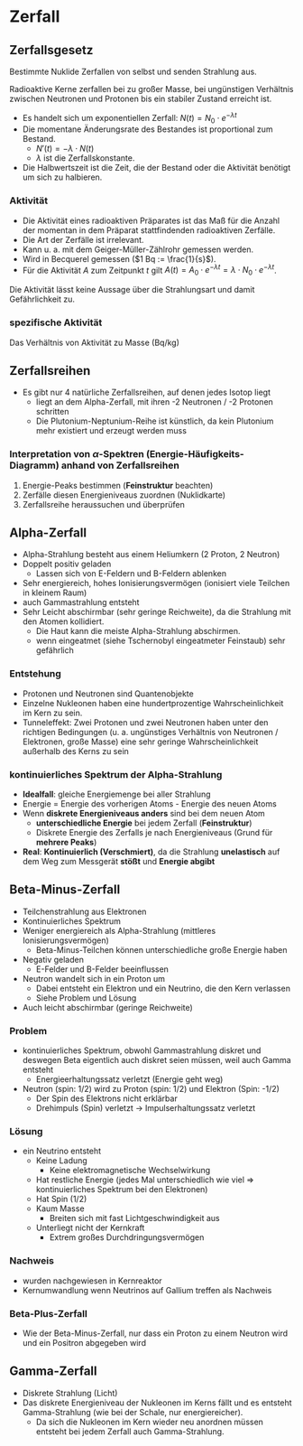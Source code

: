 # Zerfall

## Zerfallsgesetz

Bestimmte Nuklide Zerfallen von selbst und senden Strahlung aus.

Radioaktive Kerne zerfallen bei zu großer Masse, bei ungünstigen Verhältnis zwischen Neutronen und Protonen bis ein stabiler Zustand erreicht ist.

- Es handelt sich um exponentiellen Zerfall: $N(t) = N_0 \cdot e^{-\lambda t}$
- Die momentane Änderungsrate des Bestandes ist proportional zum Bestand.
  - $N'(t) = -\lambda \cdot N(t)$
  - $\lambda$ ist die Zerfallskonstante.
- Die Halbwertszeit ist die Zeit, die der Bestand oder die Aktivität benötigt um sich zu halbieren.

### Aktivität

- Die Aktivität eines radioaktiven Präparates ist das Maß für die Anzahl der momentan in dem Präparat stattfindenden radioaktiven Zerfälle.
- Die Art der Zerfälle ist irrelevant.
- Kann u. a. mit dem Geiger-Müller-Zählrohr gemessen werden.
- Wird in Becquerel gemessen ($1 Bq := \frac{1}{s}$).
- Für die Aktivität $A$ zum Zeitpunkt $t$ gilt $A(t) = A_0 \cdot e^{-\lambda t} = \lambda \cdot N_0 \cdot e^{- \lambda t}$.

Die Aktivität lässt keine Aussage über die Strahlungsart und damit Gefährlichkeit zu.

### spezifische Aktivität

Das Verhältnis von Aktivität zu Masse (Bq/kg)

## Zerfallsreihen

- Es gibt nur 4 natürliche Zerfallsreihen, auf denen jedes Isotop liegt
  - liegt an dem Alpha-Zerfall, mit ihren -2 Neutronen / -2 Protonen schritten
  - Die Plutonium-Neptunium-Reihe ist künstlich, da kein Plutonium mehr existiert und erzeugt werden muss

### Interpretation von $\alpha$-Spektren (Energie-Häufigkeits-Diagramm) anhand von Zerfallsreihen

1. Energie-Peaks bestimmen (**Feinstruktur** beachten)
2. Zerfälle diesen Energieniveaus zuordnen (Nuklidkarte)
3. Zerfallsreihe heraussuchen und überprüfen

## Alpha-Zerfall

- Alpha-Strahlung besteht aus einem Heliumkern (2 Proton, 2 Neutron)
- Doppelt positiv geladen
  - Lassen sich von E-Feldern und B-Feldern ablenken
- Sehr energiereich, hohes Ionisierungsvermögen (ionisiert viele Teilchen in kleinem Raum)
- auch Gammastrahlung entsteht
- Sehr Leicht abschirmbar (sehr geringe Reichweite), da die Strahlung mit den Atomen kollidiert.
  - Die Haut kann die meiste Alpha-Strahlung abschirmen.
  - wenn eingeatmet (siehe Tschernobyl eingeatmeter Feinstaub) sehr gefährlich

### Entstehung

- Protonen und Neutronen sind Quantenobjekte
- Einzelne Nukleonen haben eine hundertprozentige Wahrscheinlichkeit im Kern zu sein.
- Tunneleffekt: Zwei Protonen und zwei Neutronen haben unter den richtigen Bedingungen (u. a. ungünstiges Verhältnis von Neutronen / Elektronen, große Masse) eine sehr geringe Wahrscheinlichkeit außerhalb des Kerns zu sein

### kontinuierliches Spektrum der Alpha-Strahlung

- **Idealfall**: gleiche Energiemenge bei aller Strahlung
- Energie = Energie des vorherigen Atoms - Energie des neuen Atoms
- Wenn **diskrete Energieniveaus anders** sind bei dem neuen Atom
  - **unterschiedliche Energie** bei jedem Zerfall (**Feinstruktur**)
  - Diskrete Energie des Zerfalls je nach Energieniveaus (Grund für **mehrere Peaks**)
- **Real**: **Kontinuierlich (Verschmiert)**, da die Strahlung **unelastisch** auf dem Weg zum Messgerät **stößt** und **Energie abgibt**

## Beta-Minus-Zerfall

- Teilchenstrahlung aus Elektronen
- Kontinuierliches Spektrum
- Weniger energiereich als Alpha-Strahlung (mittleres Ionisierungsvermögen)
  - Beta-Minus-Teilchen können unterschiedliche große Energie haben
- Negativ geladen
  - E-Felder und B-Felder beeinflussen
- Neutron wandelt sich in ein Proton um
  - Dabei entsteht ein Elektron und ein Neutrino, die den Kern verlassen
  - Siehe Problem und Lösung
- Auch leicht abschirmbar (geringe Reichweite)

### Problem

- kontinuierliches Spektrum, obwohl Gammastrahlung diskret und deswegen Beta eigentlich auch diskret seien müssen, weil auch Gamma entsteht
  - Energieerhaltungssatz verletzt (Energie geht weg)
- Neutron (spin: 1/2) wird zu Proton (spin: 1/2) und Elektron (Spin: -1/2)
  - Der Spin des Elektrons nicht erklärbar
  - Drehimpuls (Spin) verletzt -> Impulserhaltungssatz verletzt

### Lösung

- ein Neutrino entsteht
  - Keine Ladung
    - Keine elektromagnetische Wechselwirkung
  - Hat restliche Energie (jedes Mal unterschiedlich wie viel => kontinuierliches Spektrum bei den Elektronen)
  - Hat Spin (1/2)
  - Kaum Masse
    - Breiten sich mit fast Lichtgeschwindigkeit aus
  - Unterliegt nicht der Kernkraft
    - Extrem großes Durchdringungsvermögen

### Nachweis

- wurden nachgewiesen in Kernreaktor
- Kernumwandlung wenn Neutrinos auf Gallium treffen als Nachweis

### Beta-Plus-Zerfall

- Wie der Beta-Minus-Zerfall, nur dass ein Proton zu einem Neutron wird und ein Positron abgegeben wird

## Gamma-Zerfall

- Diskrete Strahlung (Licht)
- Das diskrete Energieniveau der Nukleonen im Kerns fällt und es entsteht Gamma-Strahlung (wie bei der Schale, nur energiereicher).
  - Da sich die Nukleonen im Kern wieder neu anordnen müssen entsteht bei jedem Zerfall auch Gamma-Strahlung.
